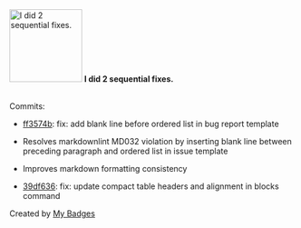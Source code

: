 <img src="https://my-badges.github.io/my-badges/fix-2.png" alt="I did 2 sequential fixes." title="I did 2 sequential fixes." width="128">
<strong>I did 2 sequential fixes.</strong>
<br><br>

Commits:

- <a href="https://github.com/VatsalSy/occusage/commit/ff3574bf8542914df8623ded77ddbfbee987b8dd">ff3574b</a>: fix: add blank line before ordered list in bug report template

- Resolves markdownlint MD032 violation by inserting blank line between
  preceding paragraph and ordered list in issue template
- Improves markdown formatting consistency
- <a href="https://github.com/VatsalSy/occusage/commit/39df63627597d9276932d569af09d0ea8b2b5a0e">39df636</a>: fix: update compact table headers and alignment in blocks command


Created by <a href="https://github.com/my-badges/my-badges">My Badges</a>